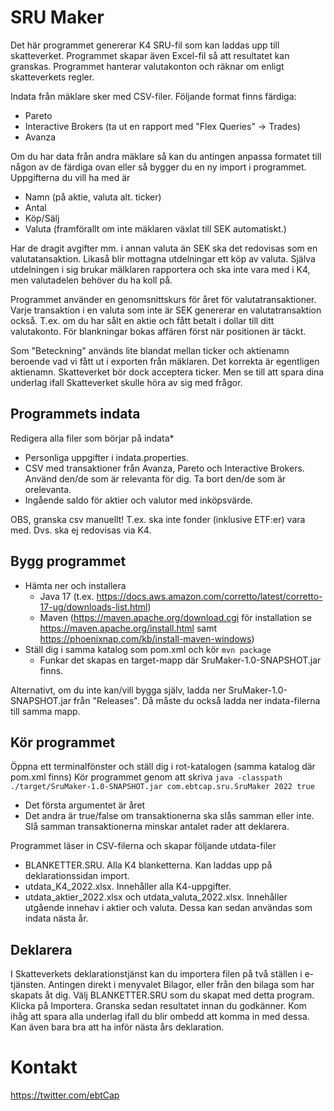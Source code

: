 # SRU Maker

Det här programmet genererar K4 SRU-fil som kan laddas upp till skatteverket. Programmet skapar även Excel-fil så att resultatet kan granskas. Programmet hanterar valutakonton och räknar om enligt skatteverkets regler. 

Indata från mäklare sker med CSV-filer. Följande format finns färdiga:
- Pareto
- Interactive Brokers (ta ut en rapport med "Flex Queries" -> Trades)
- Avanza

Om du har data från andra mäklare så kan du antingen anpassa formatet till någon av de färdiga ovan eller så bygger du en ny import i programmet. Uppgifterna du vill ha med är
- Namn (på aktie, valuta alt. ticker)
- Antal
- Köp/Sälj
- Valuta (framförallt om inte mäklaren växlat till SEK automatiskt.)

Har de dragit avgifter mm. i annan valuta än SEK ska det redovisas som en valutatansaktion. Likaså blir mottagna utdelningar ett köp av valuta. Själva utdelningen i sig brukar mälklaren rapportera och ska inte vara med i K4, men valutadelen behöver du ha koll på.

Programmet använder en genomsnittskurs för året för valutatransaktioner. Varje transaktion i en valuta som inte är SEK genererar en valutatransaktion också. T.ex. om du har sålt en aktie och fått betalt i dollar till ditt valutakonto. För blankningar bokas affären först när positionen är täckt.

Som "Beteckning" används lite blandat mellan ticker och aktienamn beroende vad vi fått ut i exporten från mäklaren. Det korrekta är egentligen aktienamn. Skatteverket bör dock acceptera ticker. Men se till att spara dina underlag ifall Skatteverket skulle höra av sig med frågor.

## Programmets indata
Redigera alla filer som börjar på indata*
- Personliga uppgifter i indata.properties.
- CSV med transaktioner från Avanza, Pareto och Interactive Brokers. Använd den/de som är relevanta för dig. Ta bort den/de som är orelevanta.
- Ingående saldo för aktier och valutor med inköpsvärde.

OBS, granska csv manuellt! T.ex. ska inte fonder (inklusive ETF:er) vara med. Dvs. ska ej redovisas via K4.


## Bygg programmet
- Hämta ner och installera
  - Java 17 (t.ex. https://docs.aws.amazon.com/corretto/latest/corretto-17-ug/downloads-list.html)
  - Maven (https://maven.apache.org/download.cgi för installation se https://maven.apache.org/install.html samt https://phoenixnap.com/kb/install-maven-windows)
- Ställ dig i samma katalog som pom.xml och kör  ```mvn package```
  - Funkar det skapas en target-mapp där SruMaker-1.0-SNAPSHOT.jar finns.

Alternativt, om du inte kan/vill bygga själv, ladda ner SruMaker-1.0-SNAPSHOT.jar från "Releases". Då måste du också ladda ner indata-filerna till samma mapp.


## Kör programmet
Öppna ett terminalfönster och ställ dig i rot-katalogen (samma katalog där pom.xml finns)
Kör programmet genom att skriva  ``` java -classpath ./target/SruMaker-1.0-SNAPSHOT.jar com.ebtcap.sru.SruMaker 2022 true ```
- Det första argumentet är året
- Det andra är true/false om transaktionerna ska slås samman eller inte. Slå samman transaktionerna minskar antalet rader att deklarera.

Programmet läser in CSV-filerna och skapar följande utdata-filer
- BLANKETTER.SRU. Alla K4 blanketterna. Kan laddas upp på deklarationssidan import.
- utdata_K4_2022.xlsx. Innehåller alla K4-uppgifter.
- utdata_aktier_2022.xlsx och utdata_valuta_2022.xlsx. Innehåller utgående innehav i aktier och valuta. Dessa kan sedan användas som indata nästa år.

## Deklarera
I Skatteverkets deklarationstjänst kan du importera filen på två ställen i e-tjänsten. Antingen direkt i menyvalet Bilagor, eller från den bilaga som har skapats åt dig. Välj BLANKETTER.SRU som du skapat med detta program. Klicka på Importera. Granska sedan resultatet innan du godkänner.
Kom ihåg att spara alla underlag ifall du blir ombedd att komma in med dessa. Kan även bara bra att ha inför nästa års deklaration. 


# Kontakt
https://twitter.com/ebtCap

